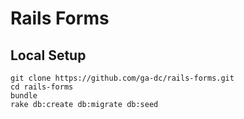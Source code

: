 # Rails Forms

## Local Setup

```
git clone https://github.com/ga-dc/rails-forms.git
cd rails-forms
bundle
rake db:create db:migrate db:seed
```
